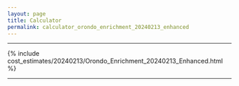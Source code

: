 ```yaml
---
layout: page
title: Calculator
permalink: calculator_orondo_enrichment_20240213_enhanced
---
```


___

{% include cost_estimates/20240213/Orondo_Enrichment_20240213_Enhanced.html %}

___


